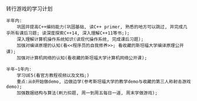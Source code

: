 转行游戏的学习计划

    半年内:
        巩固并提高C++编码能力(巩固基础, 读C++ primer, 熟悉的地方可以跳过, 并完成几乎所有课后习题; 读深度探索C++14, 深入理解C++11等书;);
        深入理解计算机操作系统知识(读现代操作系统, 完成课后习题);
        加强对编译原理的认知(看<<程序员的自我修养>>; 看收藏的斯坦福大学编译原理公开课);
        加强对计算机网络的认知(看收藏的斯坦福大学计算机网络公开课);
    
    半年~1年内:
        学习UE5(看官方教程视频以及文档;)
        重点:从0开始做demo, 边做边学(参考斯坦福大学的教学demo与收藏的第三人称射击游戏demo);
        加强数据结构与算法(刷力扣题, 周一到周五每日一道, 周末学做游戏);
